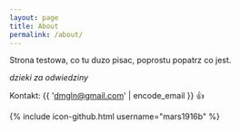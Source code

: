 ```yaml
---
layout: page
title: About
permalink: /about/
---
```

Strona testowa, co tu duzo pisac, poprostu popatrz co jest.

*dzieki za odwiedziny*

Kontakt: {{ 'dmgln@gmail.com' | encode_email }} :+1:


{% include icon-github.html username="mars1916b" %}

